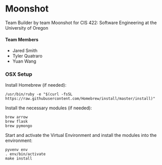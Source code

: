 # Moonshot
Team Builder by team Moonshot for CIS 422: Software Engineering at the University of Oregon

#### Team Members
* Jared Smith
* Tyler Quatraro
* Yuan Wang

### OSX Setup
Install Homebrew (if needed):
```
/usr/bin/ruby -e "$(curl -fsSL https://raw.githubusercontent.com/Homebrew/install/master/install)"
```

Install the necessary modules (if needed):
```
brew arrow
brew flask
brew pymongo
```

Start and activate the Virtual Environment and install the modules into the environment:
```
pyvenv env
. env/bin/activate
make install
```
